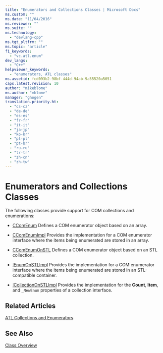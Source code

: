 ```yaml
---
title: "Enumerators and Collections Classes | Microsoft Docs"
ms.custom: ""
ms.date: "11/04/2016"
ms.reviewer: ""
ms.suite: ""
ms.technology: 
  - "devlang-cpp"
ms.tgt_pltfrm: ""
ms.topic: "article"
f1_keywords: 
  - "vc.atl.enum"
dev_langs: 
  - "C++"
helpviewer_keywords: 
  - "enumerators, ATL classes"
ms.assetid: fcd093b2-98bf-444d-94ab-9a55520a5051
caps.latest.revision: 10
author: "mikeblome"
ms.author: "mblome"
manager: "ghogen"
translation.priority.ht: 
  - "cs-cz"
  - "de-de"
  - "es-es"
  - "fr-fr"
  - "it-it"
  - "ja-jp"
  - "ko-kr"
  - "pl-pl"
  - "pt-br"
  - "ru-ru"
  - "tr-tr"
  - "zh-cn"
  - "zh-tw"
---
```

# Enumerators and Collections Classes
The following classes provide support for COM collections and enumerations:  
  
-   [CComEnum](../atl/reference/ccomenum-class.md) Defines a COM enumerator object based on an array.  
  
-   [CComEnumImpl](../atl/reference/ccomenumimpl-class.md) Provides the implementation for a COM enumerator interface where the items being enumerated are stored in an array.  
  
-   [CComEnumOnSTL](../atl/reference/ccomenumonstl-class.md) Defines a COM enumerator object based on an STL collection.  
  
-   [IEnumOnSTLImpl](../atl/reference/ienumonstlimpl-class.md) Provides the implementation for a COM enumerator interface where the items being enumerated are stored in an STL-compatible container.  
  
-   [ICollectionOnSTLImpl](../atl/reference/icollectiononstlimpl-class.md) Provides the implementation for the **Count**, **Item**, and `_NewEnum` properties of a collection interface.  
  
## Related Articles  
 [ATL Collections and Enumerators](../atl/atl-collections-and-enumerators.md)  
  
## See Also  
 [Class Overview](../atl/atl-class-overview.md)

